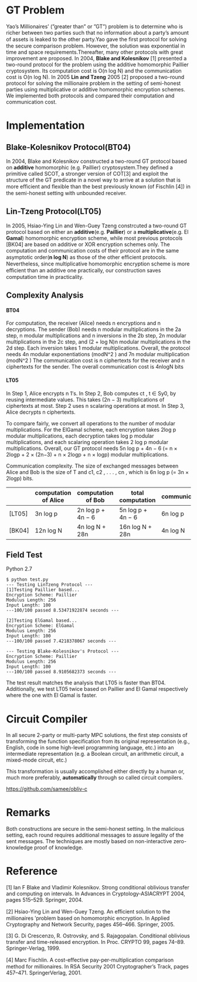 

# GT Problem

Yao’s Millionaires’ (”greater than” or ”GT”) problem is to determine who is richer between two parties such that no information about a party’s amount of assets is leaked to the other party.Yao gave the ﬁrst protocol for solving the secure comparison problem. However, the solution was exponential in time and space requirements.Thereafter, many other protocols with great improvement are proposed. In 2004, **Blake and Kolesnikov** [1] presented a two-round protocol for the problem using the additive homomorphic Paillier cryptosystem. Its computation cost is O(n log N) and the communication cost is O(n log N). In 2005 **Lin and Tzeng** 2005 [2] proposed a two-round protocol for solving the millionaire problem in the setting of semi-honest parties using multiplicative or additive homomorphic encryption schemes. We implemented both protocols and compared their computation and communication cost. 

# Implementation

## **Blake-Kolesnikov Protocol(BT04)**

In 2004, Blake and Kolesnikov constructed a two-round GT protocol based on **additive** homomorphic (e.g. Paillier) cryptosystem.They defined a primitive called SCOT, a stronger version of COT[3] and exploit the structure of the GT predicate in a novel way to arrive at a solution that is more eﬃcient and ﬂexible than the best previously known (of Fischlin [4]) in the semi-honest setting with unbounded receiver.

## Lin-Tzeng Protocol(LT05)

In 2005, Hsiao-Ying Lin and Wen-Guey Tzeng constrcuted a two-round GT protocol based on either an **additive**(e.g. **Paillier**) or a **multiplicative**(e.g. El **Gamal**) homomorphic encryption scheme, while most previous protocols [BK04] are based on additive or XOR encryption schemes only. The computation and communication costs of their protocol are in the same asymptotic order(**n log N**) as those of the other eﬃcient protocols. Nevertheless, since multiplicative homomorphic encryption scheme is more eﬃcient than an additive one practically, our construction saves computation time in practicality.



## Complexity Analysis

#### BT04

For computation, the receiver (Alice) needs n encryptions and n decryptions. The sender (Bob) needs n modular multiplications in the 2a step, n modular multiplications and n inversions in the 2b step, 2n modular multiplications in the 2c step, and (2 + log N)n modular multiplications in the 2d step. Each inversion takes 1 modular multiplications. Overall, the protocol needs 4n modular exponentiations (modN^2 ) and 7n modular multiplication (modN^2 ) The communication cost is n ciphertexts for the receiver and n ciphertexts for the sender. The overall communication cost is 4nlogN bits

#### LT05

In Step 1, Alice encrypts n 1′s. In Step 2, Bob computes ct , t ∈ Sy0, by reusing intermediate values. This takes (2n − 3) multiplications of ciphertexts at most. Step 2 uses n scalaring operations at most. In Step 3, Alice decrypts n ciphertexts.

To compare fairly, we convert all operations to the number of modular multiplications. For the ElGamal scheme, each encryption takes 2log p modular multiplications, each decryption takes log p modular multiplications, and each scalaring operation takes 2 log p modular multiplications. Overall, our GT protocol needs 5n log p + 4n − 6 (= n × 2logp + 2 × (2n−3) + n × 2logp + n × logp) modular multiplications.

Communication complexity. The size of exchanged messages between Alice and Bob is the size of T and c1, c2 , . . . , cn , which is 6n log p (= 3n × 2logp) bits.

|        | computation of Alice | computation of Bob | total computation | communication |
| ------ | -------------------- | ------------------ | ----------------- | ------------- |
| [LT05] | 3n log p             | 2n log p + 4n − 6  | 5n log p + 4n − 6 | 6n log p      |
| [BK04] | 12n log N            | 4n log N + 28n     | 16n log N + 28n   | 4n log N      |

## Field Test

Python 2.7

```
$ python test.py
--- Testing LinTzeng Protocol ---
[1]Testing Paillier based... 
Encryption Scheme: Paillier
Modulus Length: 256
Input Length: 100
---100/100 passed 8.53471922874 seconds ---

[2]Testing ElGamal based... 
Encryption Scheme: ElGamal
Modulus Length: 256
Input Length: 100
---100/100 passed 7.4218378067 seconds ---

--- Testing Blake-Kolesnikov's Protocol ---
Encryption Scheme: Paillier
Modulus Length: 256
Input Length: 100
---100/100 passed 8.9105682373 seconds ---
```

The test result matches the analysis that LT05 is faster than BT04. Additionally, we test LT05 twice based on Paillier and El Gamal respectively where the one with El Gamal is faster.

# Circuit Compiler

In all secure 2-party or multi-party MPC solutions, the first step consists of transforming the function specification from its original representation (e.g., English, code in some high-level programming language, etc.) into an intermediate representation (e.g. a Boolean circuit, an arithmetic circuit, a mixed-mode circuit, etc.)

This transformation is usually accomplished either directly by a human or, much more preferably, **automatically** through so called circuit compilers.

https://github.com/samee/obliv-c

# Remarks

Both constructions are secure in the semi-honest setting. In the malicious setting, each round requires additional messages to assure legality of the sent messages. The techniques are mostly based on non-interactive zero-knowledge proof of knowledge.

# Reference

[1] Ian F Blake and Vladimir Kolesnikov. Strong conditional oblivious transfer and computing on intervals. In Advances in Cryptology-ASIACRYPT 2004, pages 515–529. Springer, 2004.

[2] Hsiao-Ying Lin and Wen-Guey Tzeng. An eﬃcient solution to the millionaires ′problem based on homomorphic encryption. In Applied Cryptography and Network Security, pages 456–466. Springer, 2005.

[3] G. Di Crescenzo, R. Ostrovsky, and S. Rajagopalan. Conditional oblivious transfer and time-released encryption. In Proc. CRYPTO 99, pages 74–89. Springer-Verlag, 1999. 

[4] Marc Fischlin. A cost-eﬀective pay-per-multiplication comparison method for millionaires. In RSA Security 2001 Cryptographer’s Track, pages 457–471. SpringerVerlag, 2001.